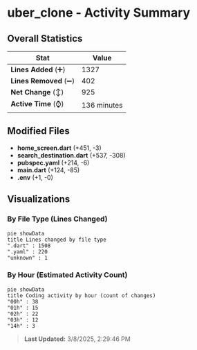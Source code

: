 # uber_clone - Activity Summary 

## Overall Statistics

| Stat                   | Value                                                             |
| ---------------------- | ----------------------------------------------------------------- |
| **Lines Added** (➕)   | 1327                                          |
| **Lines Removed** (➖) | 402                                        |
| **Net Change** (↕)    | 925                |
| **Active Time** (⌚)   | 136 minutes |


## Modified Files
- **home_screen.dart** (+451, -3)
- **search_destination.dart** (+537, -308)
- **pubspec.yaml** (+214, -6)
- **main.dart** (+124, -85)
- **.env** (+1, -0)

## Visualizations

### By File Type (Lines Changed)

```mermaid
pie showData
title Lines changed by file type
".dart" : 1508
".yaml" : 220
"unknown" : 1
```

### By Hour (Estimated Activity Count)

```mermaid
pie showData
title Coding activity by hour (count of changes)
"00h" : 38
"01h" : 15
"02h" : 22
"03h" : 12
"14h" : 3
```


> **Last Updated:** 3/8/2025, 2:29:46 PM